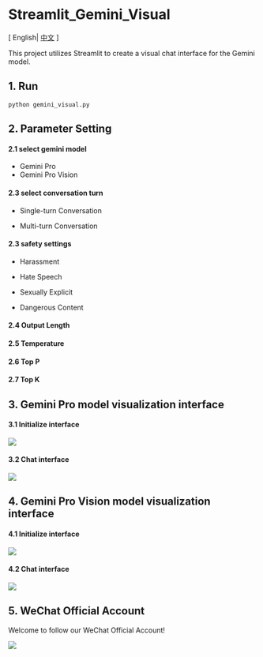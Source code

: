 # Streamlit_Gemini_Visual

[ English| [中文](https://github.com/hjandlm/Streamlit_Gemini_Visual/blob/main/README_ZH.md) ]

This project utilizes Streamlit to create a visual chat interface for the Gemini model.

## 1. Run

`python gemini_visual.py`



## 2. Parameter Setting

#### 2.1 select gemini model

- Gemini Pro
- Gemini Pro Vision

#### 2.3 select conversation turn

- Single-turn Conversation

- Multi-turn Conversation

#### 2.3 safety settings

- Harassment

- Hate Speech

- Sexually Explicit

- Dangerous Content

#### 2.4 Output Length

#### 2.5 Temperature

#### 2.6 Top P

#### 2.7 Top K

## 3. Gemini Pro model visualization interface

#### 3.1 Initialize interface

![](https://files.mdnice.com/user/50074/ffc93746-3187-4410-a792-dbe0f5cda0c5.png)

#### 3.2 Chat interface

![](https://files.mdnice.com/user/50074/19744995-9ae3-40be-8fb6-d9992ac2f827.png)

## 4. Gemini Pro Vision model visualization interface

#### 4.1 Initialize interface


![](https://files.mdnice.com/user/50074/5367f5a2-978c-497f-8de2-e4961965a0a9.png)

#### 4.2 Chat interface

![](https://files.mdnice.com/user/50074/3a6eb4df-b16c-4dda-a4f2-daeeef6f286a.png)



## 5. WeChat Official Account

Welcome to follow our WeChat Official Account!





![](https://files.mdnice.com/user/50074/24c9ac6b-ff24-40f4-a926-fcf7afcb3590.png)